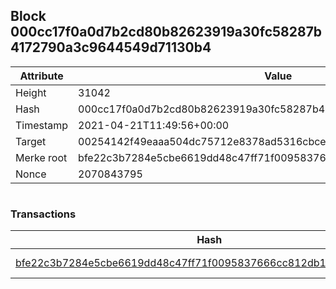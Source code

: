 ## Block 000cc17f0a0d7b2cd80b82623919a30fc58287b4172790a3c9644549d71130b4

Attribute | Value
--- | ---
Height | 31042
Hash | 000cc17f0a0d7b2cd80b82623919a30fc58287b4172790a3c9644549d71130b4
Timestamp | 2021-04-21T11:49:56+00:00
Target | 00254142f49eaaa504dc75712e8378ad5316cbcead634704b3734b6271167cc4
Merke root | bfe22c3b7284e5cbe6619dd48c47ff71f0095837666cc812db1bc7b138f88f54
Nonce | 2070843795

```

```

### Transactions

Hash | Amount
--- | ---
[bfe22c3b7284e5cbe6619dd48c47ff71f0095837666cc812db1bc7b138f88f54](bfe22c3b7284e5cbe6619dd48c47ff71f0095837666cc812db1bc7b138f88f54.md) | 10.00000000 SKEPTI 
